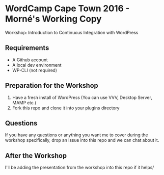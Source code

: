 # WordCamp Cape Town 2016 - Morné's Working Copy

Workshop: Introduction to Continuous Integration with WordPress

## Requirements

+ A Github account
+ A local dev environment
+ WP-CLI (not required)

## Preparation for the Workshop

1. Have a fresh install of WordPress (You can use VVV, Desktop Server, MAMP etc.)
2. Fork this repo and clone it into your plugins directory

## Questions

If you have any questions or anything you want me to cover during the workshop specifically, drop an issue into this repo and we can chat about it.

## After the Workshop

I'll be adding the presentation from the workshop into this repo if it helps/
